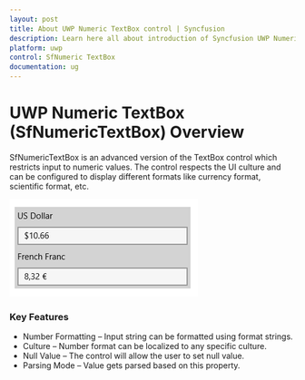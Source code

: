 ```yaml
---
layout: post
title: About UWP Numeric TextBox control | Syncfusion
description: Learn here all about introduction of Syncfusion UWP Numeric TextBox (SfNumericTextBox) control, its elements and more.
platform: uwp
control: SfNumeric TextBox
documentation: ug
---
```


# UWP Numeric TextBox (SfNumericTextBox) Overview

SfNumericTextBox is an advanced version of the TextBox control which restricts input to numeric values. The control respects the UI culture and can be configured to display different formats like currency format, scientific format, etc.



![NumericTextBox Example view](Overview_images/uwp-numeric-textbox-overview.png)



### Key Features

* Number Formatting – Input string can be formatted using format strings. 
* Culture – Number format can be localized to any specific culture.
* Null Value – The control will allow the user to set null value.
* Parsing Mode – Value gets parsed based on this property.
